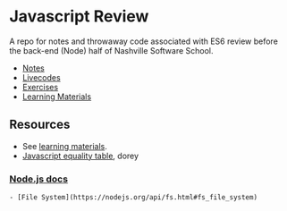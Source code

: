 # Javascript Review

A repo for notes and throwaway code associated with ES6 review before the back-end (Node) half of Nashville Software School.

- [Notes](notes)
- [Livecodes](livecodes)
- [Exercises](exercises)
- [Learning Materials](learning-materials)

## Resources

- See [learning materials](learning-materials).
- [Javascript equality table](https://dorey.github.io/JavaScript-Equality-Table/), dorey

### [Node.js docs](https://nodejs.org/api)
    - [File System](https://nodejs.org/api/fs.html#fs_file_system)